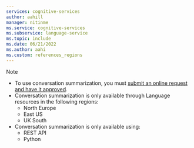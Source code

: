 ```yaml
---
services: cognitive-services
author: aahill
manager: nitinme
ms.service: cognitive-services
ms.subservice: language-service
ms.topic: include
ms.date: 06/21/2022
ms.author: aahi
ms.custom: references_regions
---
```


> [!NOTE]
> * To use conversation summarization, you must [submit an online request and have it approved](https://aka.ms/applyforconversationsummarization/).
> * Conversation summarization is only available through Language resources in the following regions:
>     * North Europe
>     * East US
>     * UK South
> * Conversation summarization is only available using:
>     * REST API
>     * Python 